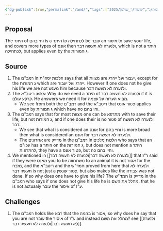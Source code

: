 ```yaml
---
{"dg-publish":true,"permalink":"/and/","tags":["בבלי/נשים/כתובות/ג","שיעור/ר_שולמן/2025/fall","רמבם/מדע/יסודי_התורה/ה","בבלי/נזיקין/עבודה_זרה/נד","#רמבם/שופטים/מלכים"]}
---
```


## Proposal

The היתר of וחי בהם is a היתר to לכתחילה be עובר an איסור to save your life, and covers more types of אונס then ולנערה לא תעשה דבר, which is not a היתר לכתחילה, but applies even by the ג חמורות.
## Source

1. The רמב"ם in הלכות יסה"ת says that all מצוות are יעבור  ועל ייהרג, except for the ג חמורות which are ייהרג ועל יעבור. However if one does not he give his life we are not מענש him because ולנערה לא תעשה דבר.
2. The ריטב"א asks: Why do we need a היתר of ולנערה לא תעשה דבר if it is קרקע עולם. He answers we need it for מביא הערוה על עצמה.
	+ We see from both the רמב"ם and the ריטב"א that פטור אונס applies even by ג חמורות which have no וחי בהם.
3. The רמב"ם says that for most מצוות one can be מתרפא with to save their life, but not ג חמורות, and if one does their is no פטור of ולנערה לא תעשה דבר. 
	+ We see that what is considered an אונס for וחיי בהם is more broad then what is considered an אונס for ולנערה לא תעשה דבר.
	+ The אחרונים are מדייק in the רמב"ם in הלכות מלכים who says that an עכו"ם has a היתר on the ג חמורות, but does not mention a היתר להתרפות, they have a פטור אונס, but no וחיי בהם.
4. We mentioned in [[ולנערה לא תעשה דבר\|ולנערה לא תעשה דבר]] that ר"ז said if they were מאנס you to be משתחווה  to an animal it is not אסור for the מזבח, and the ריטב"א and the חמד"ש proved from here that ולנערה לא תעשה דבר is not just a פטור עונשין, but also makes like the עבירה was not done. If so why does one have to give his life? The חמד"ש is מדייק in the רמב"ם who says if one does not give his life he is מחלל את השם, that he is not actuaaly עובר the איסור of ע"ז.
## Challenges

1. The רמב"ם holds like רבא that the בהמה is אסור, so why does he say that you are not עובר the איסור of ע"ז and instead מחלל את השם? see [[ולנערה לא תעשה דבר\|ולנערה לא תעשה דבר]].